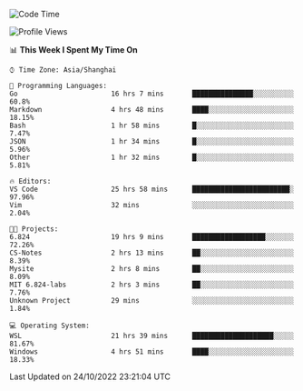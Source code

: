 <!--START_SECTION:waka-->
![Code Time](http://img.shields.io/badge/Code%20Time-256%20hrs%207%20mins-blue)

![Profile Views](http://img.shields.io/badge/Profile%20Views-4-blue)

📊 **This Week I Spent My Time On** 

```text
⌚︎ Time Zone: Asia/Shanghai

💬 Programming Languages: 
Go                       16 hrs 7 mins       ███████████████░░░░░░░░░░   60.8% 
Markdown                 4 hrs 48 mins       ████░░░░░░░░░░░░░░░░░░░░░   18.15% 
Bash                     1 hr 58 mins        █░░░░░░░░░░░░░░░░░░░░░░░░   7.47% 
JSON                     1 hr 34 mins        █░░░░░░░░░░░░░░░░░░░░░░░░   5.96% 
Other                    1 hr 32 mins        █░░░░░░░░░░░░░░░░░░░░░░░░   5.81%

🔥 Editors: 
VS Code                  25 hrs 58 mins      ████████████████████████░   97.96% 
Vim                      32 mins             ░░░░░░░░░░░░░░░░░░░░░░░░░   2.04%

🐱‍💻 Projects: 
6.824                    19 hrs 9 mins       ██████████████████░░░░░░░   72.26% 
CS-Notes                 2 hrs 13 mins       ██░░░░░░░░░░░░░░░░░░░░░░░   8.39% 
Mysite                   2 hrs 8 mins        ██░░░░░░░░░░░░░░░░░░░░░░░   8.09% 
MIT 6.824-labs           2 hrs 3 mins        ██░░░░░░░░░░░░░░░░░░░░░░░   7.76% 
Unknown Project          29 mins             ░░░░░░░░░░░░░░░░░░░░░░░░░   1.84%

💻 Operating System: 
WSL                      21 hrs 39 mins      ████████████████████░░░░░   81.67% 
Windows                  4 hrs 51 mins       ████░░░░░░░░░░░░░░░░░░░░░   18.33%

```


 Last Updated on 24/10/2022 23:21:04 UTC
<!--END_SECTION:waka-->